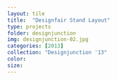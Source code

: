 ```yaml
---
layout: tile
title:  "Designfair Stand Layout"
type: projects
folder: designjunction
img: designjunction-02.jpg
categories: [2013]
collection: "Designjunction '13"
color: 
size: 
---
```



